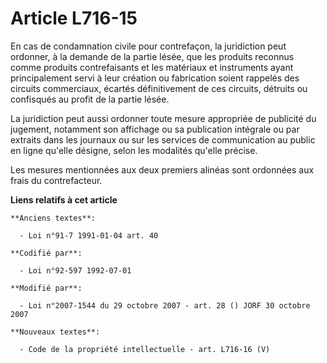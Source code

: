 # Article L716-15

En cas de condamnation civile pour contrefaçon, la juridiction peut ordonner, à la demande de la partie lésée, que les
produits reconnus comme produits contrefaisants et les matériaux et instruments ayant principalement servi à leur création ou
fabrication soient rappelés des circuits commerciaux, écartés définitivement de ces circuits, détruits ou confisqués au
profit de la partie lésée.

La juridiction peut aussi ordonner toute mesure appropriée de publicité du jugement, notamment son affichage ou sa
publication intégrale ou par extraits dans les journaux ou sur les services de communication au public en ligne qu'elle
désigne, selon les modalités qu'elle précise.

Les mesures mentionnées aux deux premiers alinéas sont ordonnées aux frais du contrefacteur.

**Liens relatifs à cet article**

	**Anciens textes**:

	  - Loi n°91-7 1991-01-04 art. 40

	**Codifié par**:

	  - Loi n°92-597 1992-07-01

	**Modifié par**:

	  - Loi n°2007-1544 du 29 octobre 2007 - art. 28 () JORF 30 octobre 2007

	**Nouveaux textes**:

	  - Code de la propriété intellectuelle - art. L716-16 (V)
